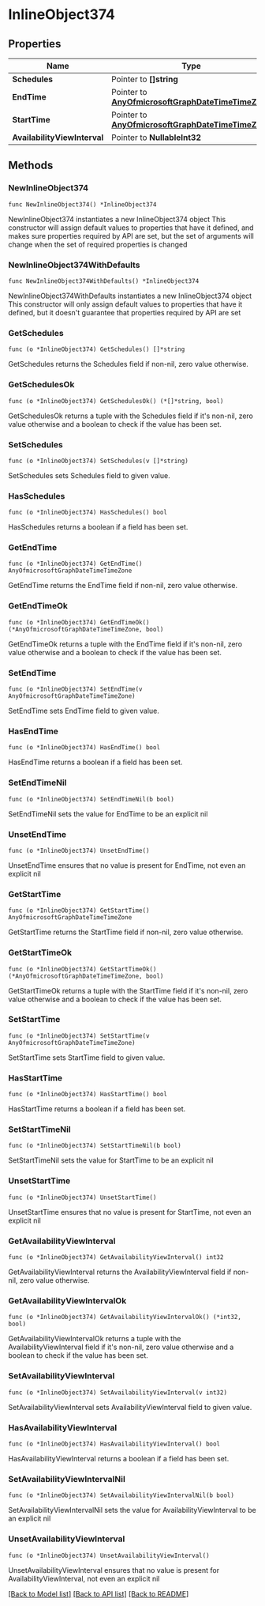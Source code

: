 # InlineObject374

## Properties

Name | Type | Description | Notes
------------ | ------------- | ------------- | -------------
**Schedules** | Pointer to **[]string** |  | [optional] 
**EndTime** | Pointer to [**AnyOfmicrosoftGraphDateTimeTimeZone**](anyOf&lt;microsoft.graph.dateTimeTimeZone&gt;.md) |  | [optional] 
**StartTime** | Pointer to [**AnyOfmicrosoftGraphDateTimeTimeZone**](anyOf&lt;microsoft.graph.dateTimeTimeZone&gt;.md) |  | [optional] 
**AvailabilityViewInterval** | Pointer to **NullableInt32** |  | [optional] 

## Methods

### NewInlineObject374

`func NewInlineObject374() *InlineObject374`

NewInlineObject374 instantiates a new InlineObject374 object
This constructor will assign default values to properties that have it defined,
and makes sure properties required by API are set, but the set of arguments
will change when the set of required properties is changed

### NewInlineObject374WithDefaults

`func NewInlineObject374WithDefaults() *InlineObject374`

NewInlineObject374WithDefaults instantiates a new InlineObject374 object
This constructor will only assign default values to properties that have it defined,
but it doesn't guarantee that properties required by API are set

### GetSchedules

`func (o *InlineObject374) GetSchedules() []*string`

GetSchedules returns the Schedules field if non-nil, zero value otherwise.

### GetSchedulesOk

`func (o *InlineObject374) GetSchedulesOk() (*[]*string, bool)`

GetSchedulesOk returns a tuple with the Schedules field if it's non-nil, zero value otherwise
and a boolean to check if the value has been set.

### SetSchedules

`func (o *InlineObject374) SetSchedules(v []*string)`

SetSchedules sets Schedules field to given value.

### HasSchedules

`func (o *InlineObject374) HasSchedules() bool`

HasSchedules returns a boolean if a field has been set.

### GetEndTime

`func (o *InlineObject374) GetEndTime() AnyOfmicrosoftGraphDateTimeTimeZone`

GetEndTime returns the EndTime field if non-nil, zero value otherwise.

### GetEndTimeOk

`func (o *InlineObject374) GetEndTimeOk() (*AnyOfmicrosoftGraphDateTimeTimeZone, bool)`

GetEndTimeOk returns a tuple with the EndTime field if it's non-nil, zero value otherwise
and a boolean to check if the value has been set.

### SetEndTime

`func (o *InlineObject374) SetEndTime(v AnyOfmicrosoftGraphDateTimeTimeZone)`

SetEndTime sets EndTime field to given value.

### HasEndTime

`func (o *InlineObject374) HasEndTime() bool`

HasEndTime returns a boolean if a field has been set.

### SetEndTimeNil

`func (o *InlineObject374) SetEndTimeNil(b bool)`

 SetEndTimeNil sets the value for EndTime to be an explicit nil

### UnsetEndTime
`func (o *InlineObject374) UnsetEndTime()`

UnsetEndTime ensures that no value is present for EndTime, not even an explicit nil
### GetStartTime

`func (o *InlineObject374) GetStartTime() AnyOfmicrosoftGraphDateTimeTimeZone`

GetStartTime returns the StartTime field if non-nil, zero value otherwise.

### GetStartTimeOk

`func (o *InlineObject374) GetStartTimeOk() (*AnyOfmicrosoftGraphDateTimeTimeZone, bool)`

GetStartTimeOk returns a tuple with the StartTime field if it's non-nil, zero value otherwise
and a boolean to check if the value has been set.

### SetStartTime

`func (o *InlineObject374) SetStartTime(v AnyOfmicrosoftGraphDateTimeTimeZone)`

SetStartTime sets StartTime field to given value.

### HasStartTime

`func (o *InlineObject374) HasStartTime() bool`

HasStartTime returns a boolean if a field has been set.

### SetStartTimeNil

`func (o *InlineObject374) SetStartTimeNil(b bool)`

 SetStartTimeNil sets the value for StartTime to be an explicit nil

### UnsetStartTime
`func (o *InlineObject374) UnsetStartTime()`

UnsetStartTime ensures that no value is present for StartTime, not even an explicit nil
### GetAvailabilityViewInterval

`func (o *InlineObject374) GetAvailabilityViewInterval() int32`

GetAvailabilityViewInterval returns the AvailabilityViewInterval field if non-nil, zero value otherwise.

### GetAvailabilityViewIntervalOk

`func (o *InlineObject374) GetAvailabilityViewIntervalOk() (*int32, bool)`

GetAvailabilityViewIntervalOk returns a tuple with the AvailabilityViewInterval field if it's non-nil, zero value otherwise
and a boolean to check if the value has been set.

### SetAvailabilityViewInterval

`func (o *InlineObject374) SetAvailabilityViewInterval(v int32)`

SetAvailabilityViewInterval sets AvailabilityViewInterval field to given value.

### HasAvailabilityViewInterval

`func (o *InlineObject374) HasAvailabilityViewInterval() bool`

HasAvailabilityViewInterval returns a boolean if a field has been set.

### SetAvailabilityViewIntervalNil

`func (o *InlineObject374) SetAvailabilityViewIntervalNil(b bool)`

 SetAvailabilityViewIntervalNil sets the value for AvailabilityViewInterval to be an explicit nil

### UnsetAvailabilityViewInterval
`func (o *InlineObject374) UnsetAvailabilityViewInterval()`

UnsetAvailabilityViewInterval ensures that no value is present for AvailabilityViewInterval, not even an explicit nil

[[Back to Model list]](../README.md#documentation-for-models) [[Back to API list]](../README.md#documentation-for-api-endpoints) [[Back to README]](../README.md)


